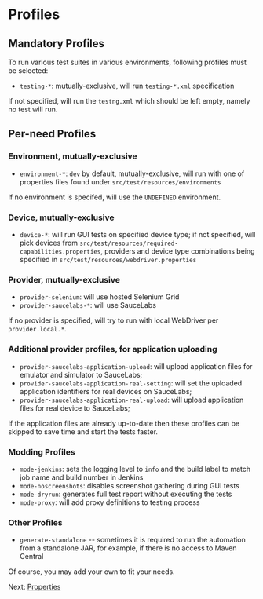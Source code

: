 # Profiles

## Mandatory Profiles

To run various test suites in various environments, following profiles must be
selected:

* `testing-*`: mutually-exclusive, will run `testing-*.xml` specification

If not specified, will run the `testng.xml` which should be left empty, namely
no test will run.

## Per-need Profiles

### Environment, mutually-exclusive

* `environment-*`: `dev` by default, mutually-exclusive, will run with one of
  properties files found under `src/test/resources/environments`

If no environment is specifed, will use the `UNDEFINED` environment.

### Device, mutually-exclusive

* `device-*`: will run GUI tests on specified device type; if not specified,
  will pick devices from `src/test/resources/required-capabilities.properties`,
  providers and device type combinations being specified in
  `src/test/resources/webdriver.properties`

### Provider, mutually-exclusive

* `provider-selenium`: will use hosted Selenium Grid
* `provider-saucelabs-*`: will use SauceLabs

If no provider is specified, will try to run with local WebDriver per
`provider.local.*`.

### Additional provider profiles, for application uploading

* `provider-saucelabs-application-upload`: will upload application files for
  emulator and simulator to SauceLabs;
* `provider-saucelabs-application-real-setting`: will set the uploaded
  application identifiers for real devices on SauceLabs;
* `provider-saucelabs-application-real-upload`: will upload application files
  for real device to SauceLabs;

If the application files are already up-to-date then these profiles can be
skipped to save time and start the tests faster.

### Modding Profiles

* `mode-jenkins`: sets the logging level to `info` and the build label to match
  job name and build number in Jenkins
* `mode-noscreenshots`: disables screenshot gathering during GUI tests
* `mode-dryrun`: generates full test report without executing the tests
* `mode-proxy`: will add proxy definitions to testing process

### Other Profiles

* `generate-standalone` -- sometimes it is required to run the automation from
  a standalone JAR, for example, if there is no access to Maven Central

Of course, you may add your own to fit your needs.

Next: [Properties](properties.html)
